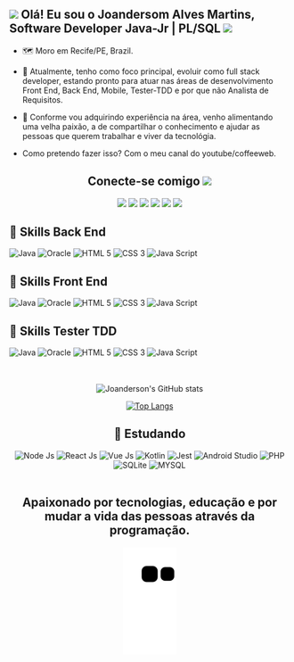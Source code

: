 
## <img src="https://github.com/TheDudeThatCode/TheDudeThatCode/blob/master/Assets/Earth.gif" width="24px"> Olá! Eu sou o Joandersom Alves Martins, Software Developer Java-Jr | PL/SQL <img src="https://github.com/TheDudeThatCode/TheDudeThatCode/blob/master/Assets/Hi.gif" width="30px">

- 🗺️ Moro em Recife/PE, Brazil.

- 🚀 Atualmente, tenho como foco principal, evoluir como full stack developer, estando pronto para atuar nas áreas de desenvolvimento Front End, Back End, Mobile, Tester-TDD e por que não Analista de Requisitos.
- 💚 Conforme vou adquirindo experiência na área, venho alimentando uma velha paixão, a de compartilhar o conhecimento e ajudar as pessoas que querem trabalhar e viver da tecnológia.
- Como pretendo fazer isso? Com o meu canal do youtube/coffeeweb.

<div align="center">
<h2> Conecte-se comigo <img src="https://github.com/TheDudeThatCode/TheDudeThatCode/blob/master/Assets/Handshake.gif" height="32px"> </h2>
<a href="#" ></a><img src="https://img.shields.io/website/http/monip.org.svg">
<a href="https://www.instagram.com/joandersonalvesmartins/"><img src="https://img.shields.io/badge/-@joanderson-E4405F?style=for-the-badge&logo=instagram&logoColor=white" target="_blank"></a>
<a href="https://www.linkedin.com/in/joandersonalvesmartins/"><img src="https://img.shields.io/badge/-Joanderson%20Martins-0077B5?style=for-the-badge&logo=linkedin&logoColor=white" target="_blank"></a>
<a href="https://www.youtube.com/channel/UCYlcXMwp5CEoG22KxV4aqmQ/"><img src="https://img.shields.io/badge/-Coffee%20Web-FF0000?style=for-the-badge&logo=youtube&logoColor=white" target="_blank"></a>
<a href="mailto:joandersonmartins2013@gmail.com/"><img src="https://img.shields.io/badge/joandersonmartins2013-D14836?style=for-the-badge&logo=gmail&logoColor=white" target="_blank"></a>
<a href="https://we.me.com/"><img src="https://img.shields.io/badge/Joanderson%20Martins-25D366?style=for-the-badge&logo=whatsapp&logoColor=white" target="_blank"></a>
</div>

## 🚀 Skills Back End
<div style="display: inline_block">  
<img src="https://cdn.jsdelivr.net/gh/devicons/devicon/icons/java/java-original-wordmark.svg" alt="Java" height="50px" width="50px" />
<img src="https://cdn.jsdelivr.net/gh/devicons/devicon/icons/oracle/oracle-original.svg" alt="Oracle" height="50px" width="70px" /> 
<img src="https://cdn.jsdelivr.net/gh/devicons/devicon/icons/html5/html5-original-wordmark.svg" alt="HTML 5" height="50px" width="60px"/>
<img src="https://cdn.jsdelivr.net/gh/devicons/devicon/icons/css3/css3-original-wordmark.svg" alt="CSS 3" height="50px" width="60px" />
<img src="https://cdn.jsdelivr.net/gh/devicons/devicon/icons/javascript/javascript-plain.svg" alt="Java Script" height="40px" width="40px" />          
</div>

## 🚀 Skills Front End
<div style="display: inline_block">  
<img src="https://cdn.jsdelivr.net/gh/devicons/devicon/icons/java/java-original-wordmark.svg" alt="Java" height="50px" width="50px" />
<img src="https://cdn.jsdelivr.net/gh/devicons/devicon/icons/oracle/oracle-original.svg" alt="Oracle" height="50px" width="70px" /> 
<img src="https://cdn.jsdelivr.net/gh/devicons/devicon/icons/html5/html5-original-wordmark.svg" alt="HTML 5" height="50px" width="60px"/>
<img src="https://cdn.jsdelivr.net/gh/devicons/devicon/icons/css3/css3-original-wordmark.svg" alt="CSS 3" height="50px" width="60px" />
<img src="https://cdn.jsdelivr.net/gh/devicons/devicon/icons/javascript/javascript-plain.svg" alt="Java Script" height="40px" width="40px" />          
</div>

## 🚀 Skills Tester TDD
<div style="display: inline_block">  
<img src="https://cdn.jsdelivr.net/gh/devicons/devicon/icons/java/java-original-wordmark.svg" alt="Java" height="50px" width="50px" />
<img src="https://cdn.jsdelivr.net/gh/devicons/devicon/icons/oracle/oracle-original.svg" alt="Oracle" height="50px" width="70px" /> 
<img src="https://cdn.jsdelivr.net/gh/devicons/devicon/icons/html5/html5-original-wordmark.svg" alt="HTML 5" height="50px" width="60px"/>
<img src="https://cdn.jsdelivr.net/gh/devicons/devicon/icons/css3/css3-original-wordmark.svg" alt="CSS 3" height="50px" width="60px" />
<img src="https://cdn.jsdelivr.net/gh/devicons/devicon/icons/javascript/javascript-plain.svg" alt="Java Script" height="40px" width="40px" />          
</div><br/>

<div align="center"><br/>
 
![Joanderson's GitHub stats](https://github-readme-stats.vercel.app/api?username=joandersonalvesmartins&show_icons=true&theme=merko)

[![Top Langs](https://github-readme-stats.vercel.app/api/top-langs/?username=joandersonalvesmartins&layout=compact&langs_count=8&show_icons=true&theme=merko)](https://github.com/joandersonalvesmartins/github-readme-stats)

## 📝 Estudando
<div style="display: inline_block">
    <img src="https://cdn.jsdelivr.net/gh/devicons/devicon/icons/nodejs/nodejs-original-wordmark.svg" alt="Node Js" height="70px" width="80px" />
    <img src="https://cdn.jsdelivr.net/gh/devicons/devicon/icons/react/react-original-wordmark.svg" alt="React Js" height="50px" width="60px"/>
    <img src="https://cdn.jsdelivr.net/gh/devicons/devicon/icons/vuejs/vuejs-original-wordmark.svg" alt="Vue Js" height="50px" width="60px"/>    
    <img src="https://cdn.jsdelivr.net/gh/devicons/devicon/icons/kotlin/kotlin-original-wordmark.svg" alt="Kotlin" height="70px" width="80px"/>
    <img src="https://cdn.jsdelivr.net/gh/devicons/devicon/icons/jest/jest-plain.svg" alt="Jest" height="50px" width="60px"/>    
    <img src="https://cdn.jsdelivr.net/gh/devicons/devicon/icons/androidstudio/androidstudio-original-wordmark.svg" alt="Android Studio" height="80px" width="90px"/>
    <img src="https://cdn.jsdelivr.net/gh/devicons/devicon/icons/php/php-plain.svg" alt="PHP" height="70px" width="80px"/>
    <img src="https://cdn.jsdelivr.net/gh/devicons/devicon/icons/sqlite/sqlite-original-wordmark.svg" alt="SQLite" height="70px" width="80px"/>
    <img src="https://cdn.jsdelivr.net/gh/devicons/devicon/icons/mysql/mysql-original-wordmark.svg" alt="MYSQL" height="70px" width="80px"/>  
</div>
</br>

## Apaixonado por tecnologias, educação e por mudar a vida das pessoas através da programação.

![Snake animation](https://github.com/joandersonalvesmartins/joandersonalvesmartins/blob/output/github-contribution-grid-snake.svg)

